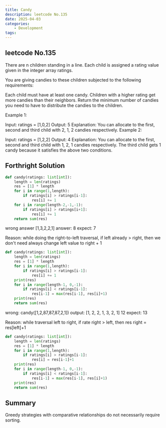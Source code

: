```yaml
---
title: Candy
description: leetcode No.135
date: 2025-04-03
categories:
    - Development
tags:
---
```


## leetcode No.135

There are n children standing in a line. Each child is assigned a rating value given in the integer array ratings.

You are giving candies to these children subjected to the following requirements:

Each child must have at least one candy.
Children with a higher rating get more candies than their neighbors.
Return the minimum number of candies you need to have to distribute the candies to the children.

 

Example 1:

Input: ratings = [1,0,2]
Output: 5
Explanation: You can allocate to the first, second and third child with 2, 1, 2 candies respectively.
Example 2:

Input: ratings = [1,2,2]
Output: 4
Explanation: You can allocate to the first, second and third child with 1, 2, 1 candies respectively.
The third child gets 1 candy because it satisfies the above two conditions.

## Forthright Solution

```py
def candy(ratings: list[int]):
    length = len(ratings)
    res = [1] * length
    for i in range(1,length):
        if ratings[i] > ratings[i-1]:
            res[i] += 1
    for i in range(length-2,-1,-1):
        if ratings[i] > ratings[i+1]:
            res[i] += 1
    return sum(res)
```

wrong answer
[1,3,2,2,1]
answer: 8
expect: 7

Reason: while doing the right-to-left traversal,
if left already > right, then we don't need always change left value to right + 1

```py
def candy(ratings: list[int]):
    length = len(ratings)
    res = [1] * length
    for i in range(1,length):
        if ratings[i] > ratings[i-1]:
            res[i] += 1
    print(res)
    for i in range(length-1, 0,-1):
        if ratings[i] < ratings[i-1]:
            res[i-1] = max(res[i-1], res[i]+1)
    print(res)
    return sum(res)
```

wrong: candy([1,2,87,87,87,2,1])
output: [1, 2, 2, 1, 3, 2, 1]  12
expect: 13

Reason: while traversal left to right, if rate right > left, then res right = res[left]+1

```py
def candy(ratings: list[int]):
    length = len(ratings)
    res = [1] * length
    for i in range(1,length):
        if ratings[i] > ratings[i-1]:
            res[i] = res[i-1]+1
    print(res)
    for i in range(length-1, 0,-1):
        if ratings[i] < ratings[i-1]:
            res[i-1] = max(res[i-1], res[i]+1)
    print(res)
    return sum(res)
```

## Summary

Greedy strategies with comparative relationships do not necessarily require sorting.
